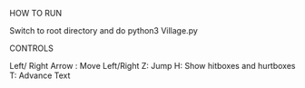 HOW TO RUN

Switch to root directory and do python3 Village.py


CONTROLS

Left/ Right Arrow : Move Left/Right
Z: Jump
H: Show hitboxes and hurtboxes
T: Advance Text
